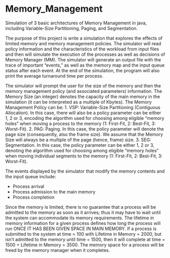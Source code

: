 # Memory_Management
Simulation of 3 basic architectures of Memory Management in java, including Variable-Size Partitioning, Paging, and Segmentation.

The purpose of this project is write a simulation that explores the effects of limited memory and memory management
policies. The simulator will read policy information and the characteristics of the workload from input files and then will
simulate the execution of the processes as well as decisions of Memory Manager (MM). The simulator will generate an output file
with the trace of important “events,” as well as the memory map and the input queue status after each event. At the end of the 
simulation, the program will also print the average turnaround time per process.

The simulator will prompt the user for the size of the memory and then the memory management policy (and associated parameters) information. 
  The Memory Size (an integer) denotes the capacity of the main memory in the simulation (it can be interpreted as a multiple of Kbytes). 
  The Memory Management Policy can be:
    1. VSP: Variable-Size Partitioning (Contiguous Allocation). In this case, there will also be a policy parameter can be either 1, 2 or 3, encoding the algorithm used 
       for choosing among eligible “memory holes” when moving a process to the memory (1: First-Fit, 2: Best-Fit, 3: Worst-Fit).
    2. PAG: Paging. In this case, the policy parameter will denote the page size (consequently, also the frame size). We assume that the Memory Size will always be
       a multiple of the page (hence, frame) size.
    3. SEG: Segmentation. In this case, the policy parameter can be either 1, 2 or 3, denoting the algorithm used for choosing among eligible “memory holes” when moving 
       individual segments to the memory (1: First-Fit, 2: Best-Fit, 3: Worst-Fit).


The events displayed by the simulator that modify the memory contents and the input queue include:
   - Process arrival
   - Process admission to the main memory
   - Process completion


Since the memory is limited, there is no guarantee that a process will be admitted to the memory as soon as it arrives; thus it may have to wait until the system can
  accommodate its memory requirements. The lifetime in memory information for a given process defines how long the process will run ONCE IT HAS BEEN GIVEN SPACE IN MAIN 
  MEMORY. If a process is submitted to the system at time = 100 with Lifetime in Memory = 2000, but isn’t admitted to the memory until time = 1500, then it will complete 
  at time = 1500 + Lifetime in Memory = 3500. The memory space for a process will be freed by the memory manager when it completes.
   

